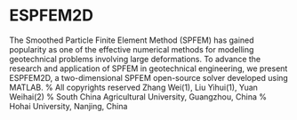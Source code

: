 # ESPFEM2D
The Smoothed Particle Finite Element Method (SPFEM) has gained popularity as one of the effective numerical methods for modelling geotechnical problems involving large deformations. To advance the research and application of SPFEM in geotechnical engineering, we present ESPFEM2D, a two-dimensional SPFEM open-source solver developed using MATLAB.
% All copyrights reserved Zhang Wei(1), Liu Yihui(1), Yuan Weihai(2)
% South China Agricultural University, Guangzhou, China
% Hohai University, Nanjing, China
